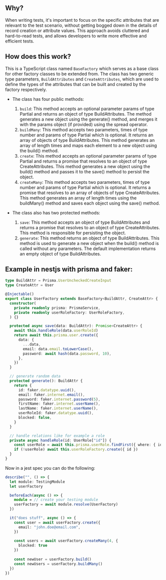 ## Why?
When writing tests, it's important to focus on the specific attributes that are relevant to the test scenario, without getting bogged down in the details of record creation or attribute values. This approach avoids cluttered and hard-to-read tests, and allows developers to write more effective and efficient tests.

## How does this work?
This is a TypeScript class named `BaseFactory` which serves as a base class for other factory classes to be extended from. The class has two generic type parameters, `BuildAttributes` and `CreateAttributes`, which are used to define the types of the attributes that can be built and created by the factory respectively.

- The class has four public methods:
  1. `build`: This method accepts an optional parameter params of type Partial<BuildAttributes> and returns an object of type BuildAttributes. The method generates a new object using the generate() method, and merges it with the params object (if provided) using the spread operator.
  2. `buildMany`: This method accepts two parameters, times of type number and params of type Partial<BuildAttributes> which is optional. It returns an array of objects of type BuildAttributes. This method generates an array of length times and maps each element to a new object using the build() method.
  3. `create`: This method accepts an optional parameter params of type Partial<BuildAttributes> and returns a promise that resolves to an object of type CreateAttributes. This method generates a new object using the build() method and passes it to the save() method to persist the object.
  4. `createMany`: This method accepts two parameters, times of type number and params of type Partial<BuildAttributes> which is optional. It returns a promise that resolves to an array of objects of type CreateAttributes. This method generates an array of length times using the buildMany() method and saves each object using the save() method.

- The class also has two protected methods:
  1. `save`: This method accepts an object of type BuildAttributes and returns a promise that resolves to an object of type CreateAttributes. This method is responsible for persisting the object.
  2. `generate`: This method returns an object of type BuildAttributes. This method is used to generate a new object when the build() method is called without any parameters. The default implementation returns an empty object of type BuildAttributes.

## Example in nestjs with prisma and faker:
```ts
type BuildAttr = Prisma.UserUncheckedCreateInput
type CreateAttr = User

@Injectable()
export class UserFactory extends BaseFactory<BuildAttr, CreateAttr> {
  constructor(
    private readonly prisma: PrismaService,
    private readonly userRoleFactory: UserRoleFactory,
  ) {}

  protected async save(data: BuildAttr): Promise<CreateAttr> {
    await this.handleRole(data.userRoleId)
    return await this.prisma.user.create({
      data: {
        ...data,
        email: data.email.toLowerCase(),
        password: await hash(data.password, 10),
      },
    })
  }

  // generate random data
  protected generate(): BuildAttr {
    return {
      id: faker.datatype.uuid(),
      email: faker.internet.email(),
      password: faker.internet.password(5),
      firstName: faker.internet.userName(),
      lastName: faker.internet.userName(),
      userRoleId: faker.datatype.uuid(),
      blocked: false,
    }
  }

  // handle relations like for example a role
  private async handleRole(id: UserRole["id"]) {
    const userRole = await this.prisma.userRole.findFirst({ where: { id } })
    if (!userRole) await this.userRoleFactory.create({ id })
  }
}
```

Now in a jest spec you can do the following:
```ts
describe("", () => {
  let module: TestingModule
  let userFactory

  beforeEach(async () => {
    module = // create your testing module
    userFactory = await module.resolve(UserFactory)
  })

  it("does stuff", async () => {
    const user = await userFactory.create({
      email: "john.doe@email.com",
    })
  
    const users = await userFactory.createMany(4, {
      blocked: true
    })
  
    const newUser = userFactory.build()
    const newUsers = userFactory.buildMany()
  })
})
```
